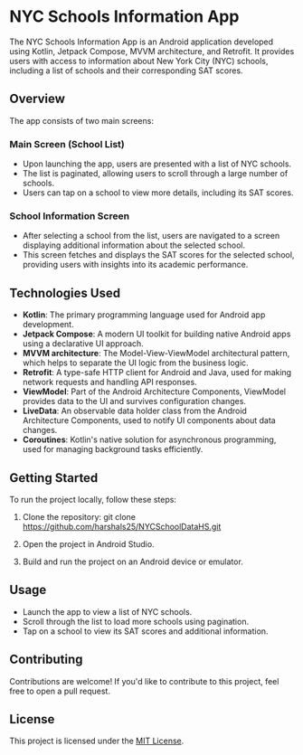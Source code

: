 # NYC Schools Information App

The NYC Schools Information App is an Android application developed using Kotlin, Jetpack Compose, MVVM architecture, and Retrofit. It provides users with access to information about New York City (NYC) schools, including a list of schools and their corresponding SAT scores.

## Overview

The app consists of two main screens:

### Main Screen (School List)
- Upon launching the app, users are presented with a list of NYC schools.
- The list is paginated, allowing users to scroll through a large number of schools.
- Users can tap on a school to view more details, including its SAT scores.

### School Information Screen
- After selecting a school from the list, users are navigated to a screen displaying additional information about the selected school.
- This screen fetches and displays the SAT scores for the selected school, providing users with insights into its academic performance.


## Technologies Used

- **Kotlin**: The primary programming language used for Android app development.
- **Jetpack Compose**: A modern UI toolkit for building native Android apps using a declarative UI approach.
- **MVVM architecture**: The Model-View-ViewModel architectural pattern, which helps to separate the UI logic from the business logic.
- **Retrofit**: A type-safe HTTP client for Android and Java, used for making network requests and handling API responses.
- **ViewModel**: Part of the Android Architecture Components, ViewModel provides data to the UI and survives configuration changes.
- **LiveData**: An observable data holder class from the Android Architecture Components, used to notify UI components about data changes.
- **Coroutines**: Kotlin's native solution for asynchronous programming, used for managing background tasks efficiently.


## Getting Started

To run the project locally, follow these steps:

1. Clone the repository:
git clone https://github.com/harshals25/NYCSchoolDataHS.git

2. Open the project in Android Studio.

3. Build and run the project on an Android device or emulator.

## Usage

- Launch the app to view a list of NYC schools.
- Scroll through the list to load more schools using pagination.
- Tap on a school to view its SAT scores and additional information.

## Contributing

Contributions are welcome! If you'd like to contribute to this project, feel free to open a pull request.

## License

This project is licensed under the [MIT License](LICENSE).

